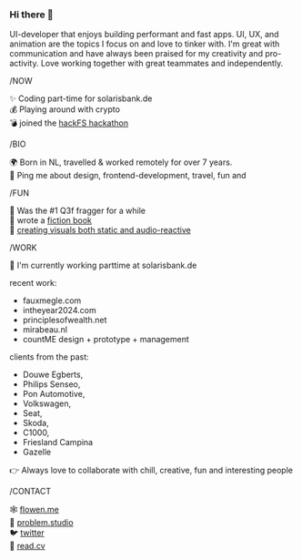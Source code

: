 ### Hi there 👋

UI-developer that enjoys building performant and fast apps. UI, UX, and animation are the topics I focus on and love to tinker with. I'm great with communication and have always been praised for my creativity and pro-activity. Love working together with great teammates and independently.

/NOW

✨ Coding part-time for solarisbank.de  
💰 Playing around with crypto  
💣 joined the [hackFS hackathon](https://ethglobal.tv/)  

/BIO

🌍 Born in NL, travelled &amp; worked remotely for over 7 years.   
💬 Ping me about design, frontend-development, travel, fun and   

/FUN

🔫 Was the #1 Q3f fragger for a while  
📕 wrote a [fiction book](https://shinbyeong.com)  
💙 [creating visuals both static and audio-reactive](https://instagram.com/flowen_af)  


/WORK

🏢 I'm currently working parttime at solarisbank.de  

recent work:
- fauxmegle.com 
- intheyear2024.com
- principlesofwealth.net
- mirabeau.nl
- countME design + prototype + management

clients from the past:
- Douwe Egberts,
- Philips Senseo,
- Pon Automotive,
- Volkswagen,
- Seat,
- Skoda,
- C1000,
- Friesland Campina
- Gazelle

👉 Always love to collaborate with chill, creative, fun and interesting people


/CONTACT

🕸️ [flowen.me](https://flowen.me)  
💙 [problem.studio](https://problem.studio)  
🐦 [twitter](https://twitter.com/flowen_af)  
📝 [read.cv](https://read.cv/flowen)  
